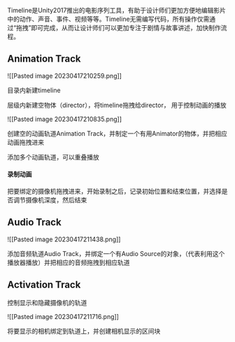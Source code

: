 Timeline是Unity2017推出的电影序列工具，有助于设计师们更加方便地编辑影片中的动作、声音、事件、视频等等。Timeline无需编写代码，所有操作仅需通过“拖拽”即可完成，从而让设计师们可以更加专注于剧情与故事讲述，加快制作流程。


## Animation Track

![[Pasted image 20230417210259.png]]

目录内新建timeline

层级内新建空物体（director），将timeline拖拽给director， 用于控制动画的播放

![[Pasted image 20230417210835.png]]

创建空的动画轨道Animation Track，并制定一个有用Animator的物体，并把相应动画拖拽进来

添加多个动画轨道，可以重叠播放

#### 录制动画

把要绑定的摄像机拖拽进来，开始录制之后，记录初始位置和结束位置，并选择是否调节摄像机深度，然后结束

## Audio Track

![[Pasted image 20230417211438.png]]

添加音频轨道Audio Track，并绑定一个有Audio Source的对象，（代表利用这个播放器播放）并把相应的音频拖拽到相应轨道

## Activation Track

控制显示和隐藏摄像机的轨道

![[Pasted image 20230417211716.png]]

将要显示的相机绑定到轨道上，并创建相机显示的区间块